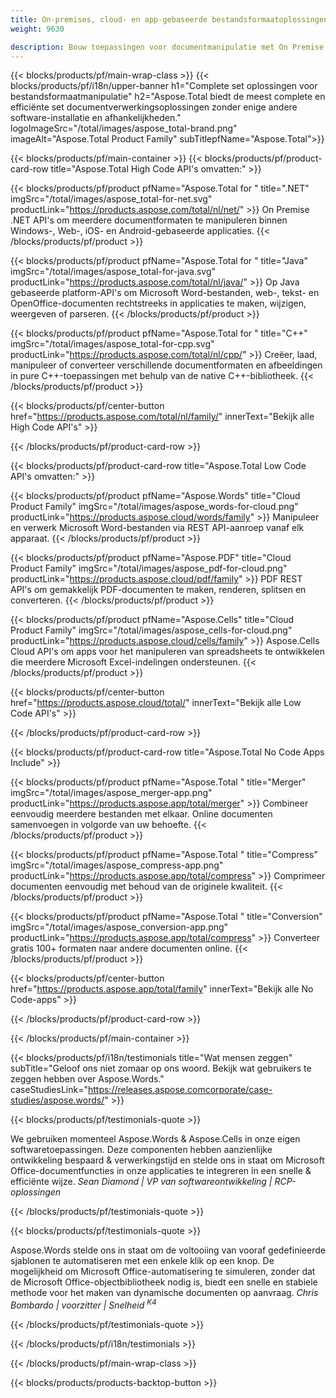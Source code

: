 ```yaml
---
title: On-premises, cloud- en app-gebaseerde bestandsformaatoplossingen 
weight: 9630

description: Bouw toepassingen voor documentmanipulatie met On Premise of Cloud API's, of gebruik eenvoudig platformonafhankelijke apps om meer dan 100 bestandsindelingen te bekijken, vergelijken, inspecteren of converteren
---
```


{{< blocks/products/pf/main-wrap-class >}}
{{< blocks/products/pf/i18n/upper-banner h1="Complete set oplossingen voor bestandsformaatmanipulatie" h2="Aspose.Total biedt de meest complete en efficiënte set documentverwerkingsoplossingen zonder enige andere software-installatie en afhankelijkheden." logoImageSrc="/total/images/aspose_total-brand.png" imageAlt="Aspose.Total Product Family" subTitlepfName="Aspose.Total">}}

{{< blocks/products/pf/main-container >}}
{{< blocks/products/pf/product-card-row title="Aspose.Total High Code API's omvatten:" >}}

{{< blocks/products/pf/product pfName="Aspose.Total for " title=".NET" imgSrc="/total/images/aspose_total-for-net.svg" productLink="https://products.aspose.com/total/nl/net/" >}}
On Premise .NET API's om meerdere documentformaten te manipuleren binnen Windows-, Web-, iOS- en Android-gebaseerde applicaties.
{{< /blocks/products/pf/product >}}

{{< blocks/products/pf/product pfName="Aspose.Total for " title="Java" imgSrc="/total/images/aspose_total-for-java.svg" productLink="https://products.aspose.com/total/nl/java/" >}}
Op Java gebaseerde platform-API's om Microsoft Word-bestanden, web-, tekst- en OpenOffice-documenten rechtstreeks in applicaties te maken, wijzigen, weergeven of parseren.
{{< /blocks/products/pf/product >}}

{{< blocks/products/pf/product pfName="Aspose.Total for " title="C++" imgSrc="/total/images/aspose_total-for-cpp.svg" productLink="https://products.aspose.com/total/nl/cpp/" >}}
Creëer, laad, manipuleer of converteer verschillende documentformaten en afbeeldingen in pure C++-toepassingen met behulp van de native C++-bibliotheek.
{{< /blocks/products/pf/product >}}

{{< blocks/products/pf/center-button href="https://products.aspose.com/total/nl/family/" innerText="Bekijk alle High Code API's" >}}

{{< /blocks/products/pf/product-card-row >}}

{{< blocks/products/pf/product-card-row title="Aspose.Total Low Code API's omvatten:" >}}

{{< blocks/products/pf/product pfName="Aspose.Words" title="Cloud Product Family" imgSrc="/total/images/aspose_words-for-cloud.png" productLink="https://products.aspose.cloud/words/family" >}}
Manipuleer en verwerk Microsoft Word-bestanden via REST API-aanroep vanaf elk apparaat.
{{< /blocks/products/pf/product >}}

{{< blocks/products/pf/product pfName="Aspose.PDF" title="Cloud Product Family" imgSrc="/total/images/aspose_pdf-for-cloud.png" productLink="https://products.aspose.cloud/pdf/family" >}}
PDF REST API's om gemakkelijk PDF-documenten te maken, renderen, splitsen en converteren.
{{< /blocks/products/pf/product >}}

{{< blocks/products/pf/product pfName="Aspose.Cells" title="Cloud Product Family" imgSrc="/total/images/aspose_cells-for-cloud.png" productLink="https://products.aspose.cloud/cells/family" >}}
Aspose.Cells Cloud API's om apps voor het manipuleren van spreadsheets te ontwikkelen die meerdere Microsoft Excel-indelingen ondersteunen.
{{< /blocks/products/pf/product >}}

{{< blocks/products/pf/center-button href="https://products.aspose.cloud/total/" innerText="Bekijk alle Low Code API's" >}}

{{< /blocks/products/pf/product-card-row >}}

{{< blocks/products/pf/product-card-row title="Aspose.Total No Code Apps Include" >}}

{{< blocks/products/pf/product pfName="Aspose.Total " title="Merger" imgSrc="/total/images/aspose_merger-app.png" productLink="https://products.aspose.app/total/merger" >}}
Combineer eenvoudig meerdere bestanden met elkaar. Online documenten samenvoegen in volgorde van uw behoefte.
{{< /blocks/products/pf/product >}}

{{< blocks/products/pf/product pfName="Aspose.Total " title="Compress" imgSrc="/total/images/aspose_compress-app.png" productLink="https://products.aspose.app/total/compress" >}}
Comprimeer documenten eenvoudig met behoud van de originele kwaliteit.
{{< /blocks/products/pf/product >}}

{{< blocks/products/pf/product pfName="Aspose.Total " title="Conversion" imgSrc="/total/images/aspose_conversion-app.png" productLink="https://products.aspose.app/total/compress" >}}
Converteer gratis 100+ formaten naar andere documenten online.
{{< /blocks/products/pf/product >}}

{{< blocks/products/pf/center-button href="https://products.aspose.app/total/family" innerText="Bekijk alle No Code-apps" >}}

{{< /blocks/products/pf/product-card-row >}}

{{< /blocks/products/pf/main-container >}}

{{< blocks/products/pf/i18n/testimonials title="Wat mensen zeggen" subTitle="Geloof ons niet zomaar op ons woord. Bekijk wat gebruikers te zeggen hebben over Aspose.Words." caseStudiesLink="https://releases.aspose.comcorporate/case-studies/aspose.words/" >}}

{{< blocks/products/pf/testimonials-quote >}}
<p class="first">
 We gebruiken momenteel Aspose.Words &amp; Aspose.Cells in onze eigen softwaretoepassingen. Deze componenten hebben aanzienlijke ontwikkeling bespaard &amp; verwerkingstijd en stelde ons in staat om Microsoft Office-documentfuncties in onze applicaties te integreren in een snelle &amp; efficiënte wijze.
 <em>
  Sean Diamond | VP van softwareontwikkeling | RCP-oplossingen
 </em>
</p>

{{< /blocks/products/pf/testimonials-quote >}}

{{< blocks/products/pf/testimonials-quote >}}
<p class="second">
 Aspose.Words stelde ons in staat om de voltooiing van vooraf gedefinieerde sjablonen te automatiseren met een enkele klik op een knop. De mogelijkheid om Microsoft Office-automatisering te simuleren, zonder dat de Microsoft Office-objectbibliotheek nodig is, biedt een snelle en stabiele methode voor het maken van dynamische documenten op aanvraag.
 <em>
  Chris Bombardo | voorzitter | Snelheid
  <sup>
   K4
  </sup>
 </em>
</p>

{{< /blocks/products/pf/testimonials-quote >}}

{{< /blocks/products/pf/i18n/testimonials >}}

{{< /blocks/products/pf/main-wrap-class >}}

{{< blocks/products/products-backtop-button >}}